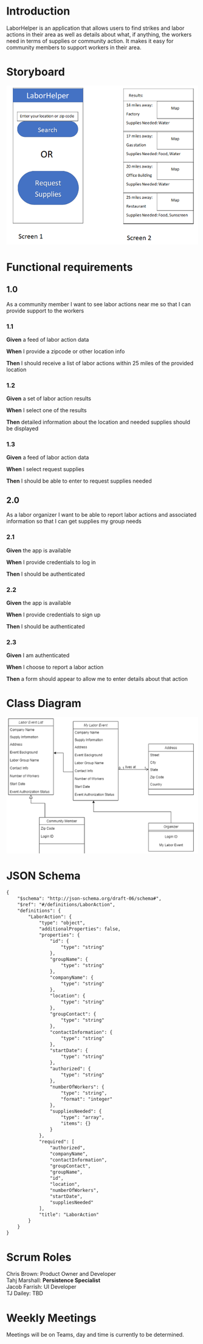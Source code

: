 # Introduction

LaborHelper is an application that allows users to find strikes and
labor actions in their area as well as details about what, if anything,
the workers need in terms of supplies or community action. It makes it
easy for community members to support workers in their area.

# Storyboard

<img src="storyboard.png"/>

# Functional requirements

## 1.0

As a community member I want to see labor actions near me so that I can
provide support to the workers

### 1.1

**Given** a feed of labor action data

**When** I provide a zipcode or other location info

**Then** I should receive a list of labor actions within 25 miles of the
provided location

### 1.2

**Given** a set of labor action results

**When** I select one of the results

**Then** detailed information about the location and needed supplies
should be displayed

### 1.3

**Given** a feed of labor action data

**When** I select request supplies

**Then** I should be able to enter to request supplies needed

## 2.0

As a labor organizer I want to be able to report labor actions and
associated information so that I can get supplies my group needs

### 2.1

**Given** the app is available

**When** I provide credentials to log in

**Then** I should be authenticated

### 2.2

**Given** the app is available

**When** I provide credentials to sign up

**Then** I should be authenticated

### 2.3

**Given** I am authenticated

**When** I choose to report a labor action

**Then** a form should appear to allow me to enter details about that
action

# Class Diagram

<img src="classDiagram.png"/>

# JSON Schema

```
{
    "$schema": "http://json-schema.org/draft-06/schema#",
    "$ref": "#/definitions/LaborAction",
    "definitions": {
        "LaborAction": {
            "type": "object",
            "additionalProperties": false,
            "properties": {
                "id": {
                    "type": "string"
                },
                "groupName": {
                    "type": "string"
                },
                "companyName": {
                    "type": "string"
                },
                "location": {
                    "type": "string"
                },
                "groupContact": {
                    "type": "string"
                },
                "contactInformation": {
                    "type": "string"
                },
                "startDate": {
                    "type": "string"
                },
                "authorized": {
                    "type": "string"
                },
                "numberOfWorkers": {
                    "type": "string",
                    "format": "integer"
                },
                "suppliesNeeded": {
                    "type": "array",
                    "items": {}
                }
            },
            "required": [
                "authorized",
                "companyName",
                "contactInformation",
                "groupContact",
                "groupName",
                "id",
                "location",
                "numberOfWorkers",
                "startDate",
                "suppliesNeeded"
            ],
            "title": "LaborAction"
        }
    }
}
```

# Scrum Roles

Chris Brown: Product Owner and Developer  
Tahj Marshall: **Persistence Specialist**  
Jacob Farrish: UI Developer  
TJ Dailey: TBD

# Weekly Meetings

Meetings will be on Teams, day and time is currently to be determined.
